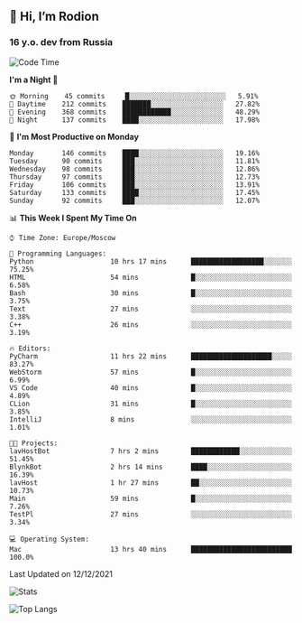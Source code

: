 ## 👋 Hi, I’m Rodion
### 16 y.o. dev from Russia

<!--START_SECTION:waka-->
![Code Time](http://img.shields.io/badge/Code%20Time-211%20hrs%2020%20mins-blue)

**I'm a Night 🦉** 

```text
🌞 Morning    45 commits     █░░░░░░░░░░░░░░░░░░░░░░░░   5.91% 
🌆 Daytime    212 commits    ███████░░░░░░░░░░░░░░░░░░   27.82% 
🌃 Evening    368 commits    ████████████░░░░░░░░░░░░░   48.29% 
🌙 Night      137 commits    ████░░░░░░░░░░░░░░░░░░░░░   17.98%

```
📅 **I'm Most Productive on Monday** 

```text
Monday       146 commits    ████░░░░░░░░░░░░░░░░░░░░░   19.16% 
Tuesday      90 commits     ███░░░░░░░░░░░░░░░░░░░░░░   11.81% 
Wednesday    98 commits     ███░░░░░░░░░░░░░░░░░░░░░░   12.86% 
Thursday     97 commits     ███░░░░░░░░░░░░░░░░░░░░░░   12.73% 
Friday       106 commits    ███░░░░░░░░░░░░░░░░░░░░░░   13.91% 
Saturday     133 commits    ████░░░░░░░░░░░░░░░░░░░░░   17.45% 
Sunday       92 commits     ███░░░░░░░░░░░░░░░░░░░░░░   12.07%

```


📊 **This Week I Spent My Time On** 

```text
⌚︎ Time Zone: Europe/Moscow

💬 Programming Languages: 
Python                   10 hrs 17 mins      ██████████████████░░░░░░░   75.25% 
HTML                     54 mins             █░░░░░░░░░░░░░░░░░░░░░░░░   6.58% 
Bash                     30 mins             █░░░░░░░░░░░░░░░░░░░░░░░░   3.75% 
Text                     27 mins             ░░░░░░░░░░░░░░░░░░░░░░░░░   3.38% 
C++                      26 mins             ░░░░░░░░░░░░░░░░░░░░░░░░░   3.19%

🔥 Editors: 
PyCharm                  11 hrs 22 mins      ████████████████████░░░░░   83.27% 
WebStorm                 57 mins             █░░░░░░░░░░░░░░░░░░░░░░░░   6.99% 
VS Code                  40 mins             █░░░░░░░░░░░░░░░░░░░░░░░░   4.89% 
CLion                    31 mins             █░░░░░░░░░░░░░░░░░░░░░░░░   3.85% 
IntelliJ                 8 mins              ░░░░░░░░░░░░░░░░░░░░░░░░░   1.01%

🐱‍💻 Projects: 
lavHostBot               7 hrs 2 mins        ████████████░░░░░░░░░░░░░   51.45% 
BlynkBot                 2 hrs 14 mins       ████░░░░░░░░░░░░░░░░░░░░░   16.39% 
lavHost                  1 hr 27 mins        ██░░░░░░░░░░░░░░░░░░░░░░░   10.73% 
Main                     59 mins             █░░░░░░░░░░░░░░░░░░░░░░░░   7.26% 
TestPl                   27 mins             ░░░░░░░░░░░░░░░░░░░░░░░░░   3.34%

💻 Operating System: 
Mac                      13 hrs 40 mins      █████████████████████████   100.0%

```


 Last Updated on 12/12/2021
<!--END_SECTION:waka-->

![Stats](https://github-readme-stats.vercel.app/api?username=fast-geek&show_icons=true&theme=react&hide=issues&count_private=true)

![Top Langs](https://github-readme-stats.vercel.app/api/top-langs/?username=fast-geek&layout=compact&theme=react)

